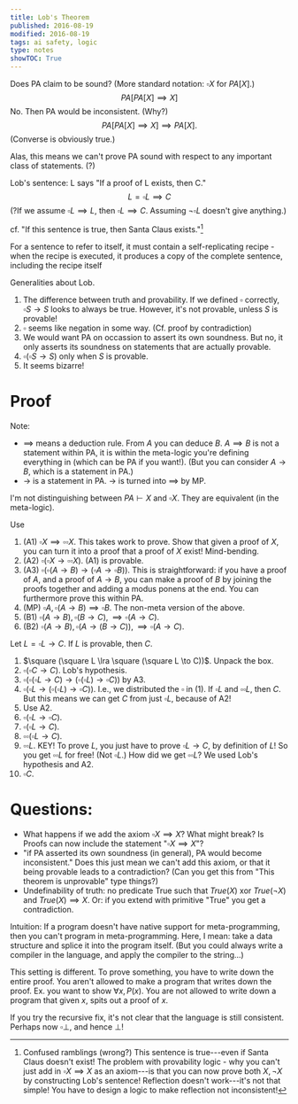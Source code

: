 ```yaml
---
title: Lob's Theorem
published: 2016-08-19
modified: 2016-08-19
tags: ai safety, logic
type: notes
showTOC: True
---
```


Does PA claim to be sound? (More standard notation: $\square X$ for $PA[X]$.)
$$PA[PA[X]\implies X]$$
No. Then PA would be inconsistent. (Why?)
$$PA[PA[X]\implies X]\implies PA[X].$$
(Converse is obviously true.)

Alas, this means we can't prove PA sound with respect to any important
class of statements. (?)

Lob's sentence: L says "If a proof of L exists, then C."
$$L = \square L \implies C$$
(?If we assume $\square L \implies L$, then $\square L \implies C$. Assuming $\neg \square L$ doesn't give anything.)

cf. "If this sentence is true, then Santa Claus exists."[^f1]

[^f1]: Confused ramblings (wrong?) This sentence is true---even if Santa Claus doesn't exist! The problem with provability logic - why you can't just add in $\square X \implies X$ as an axiom---is that you can now prove both $X, \neg X$ by constructing Lob's sentence! Reflection doesn't work---it's not that simple! You have to design a logic to make reflection not inconsistent!

For a sentence to refer to itself, it must
contain a self-replicating recipe - when the
recipe is executed, it produces a copy of the
complete sentence, including the recipe itself

Generalities about Lob.

1. The difference between truth and provability. If we defined $\square$ correctly, $\square S \to S$ looks to always be true. However, it's not provable, unless $S$ is provable!
2. $\square$ seems like negation in some way. (Cf. proof by contradiction)
3. We would want PA on occassion to assert its own soundness. But no, it only asserts its soundness on statements that are actually provable.
4. $\square (\square S \to S)$ only when $S$ is provable.
5. It seems bizarre!

# Proof

Note:

* $\implies$ means a deduction rule. From $A$ you can deduce $B$. $A\implies B$ is not a statement within PA, it is within the meta-logic you're defining everything in (which can be PA if you want!). (But you can consider $A\to B$, which is a statement in PA.)
* $\to$ is a statement in PA. $\to$ is turned into $\implies$ by MP.

I'm not distinguishing between $PA \vdash X$ and $\square X$. They are equivalent (in the meta-logic). 

Use

1. (A1) $\square X \implies \square \square X$. This takes work to prove. Show that given a proof of $X$, you can turn it into a proof that a proof of $X$ exist! Mind-bending.
2. (A2) $\square (\square X \to \square \square X)$. (A1) is provable.
3. (A3) $\square (\square (A \to B) \to (\square A \to \square B))$. This is straightforward: if you have a proof of $A$, and a proof of $A\to B$, you can make a proof of $B$ by joining the proofs together and adding a modus ponens at the end. You can furthermore prove this within PA.
4. (MP) $\square A, \square (A\to B)\implies \square B$. The non-meta version of the above.
5. (B1) $\square (A\to B), \square (B\to C), \implies \square (A\to C)$. 
6. (B2) $\square (A\to B), \square (A\to (B\to C)), \implies \square (A\to C)$.

Let $L=\square L \to C$. If $L$ is provable, then $C$.

1. $\square (\square L \lra \square (\square L \to C))$. Unpack the box.
2. $\square (\square C\to C)$. Lob's hypothesis. <!--We aim to show that if $L$ is provable, then we can prove $C$ is provable, and hence $C$ is provable.-->
3. $\square (\square (\square L \to C) \to (\square(\square L)\to \square C))$ by A3.
4. $\square( \square L \to (\square (\square L)\to \square C))$. I.e., we distributed the $\square$ in (1). If $\square L$ and $\square \square L$, then $C$. But this means we can get $C$ from just $\square L$, because of A2!
5. Use A2.
6. $\square (\square L \to \square C)$.
7. $\square (\square L \to C)$.
8. $\square\square (\square L \to C)$.
9. $\square\square L$. KEY! To prove $L$, you just have to prove $\square L \to C$, by definition of $L$! So you get $\square\square L$ for free! (Not $\square L$.) How did we get $\square\square L$? We used Lob's hypothesis and A2.
10. $\square C$.

# Questions: 

* What happens if we add the axiom $\square X \implies X$? What might break? Is  Proofs can now include the statement "$\square X \implies X$"?
* "if PA asserted its own soundness (in general), PA would become inconsistent." Does this just mean we can't add this axiom, or that it being provable leads to a contradiction? (Can you get this from "This theorem is unprovable" type things?)
* Undefinability of truth: no predicate True such that $True(X)\text{ xor }  True(\neg X)$ and $True(X)\implies X$. Or: if you extend with primitive "True" you get a contradiction.

Intuition: If a program doesn't have native support for meta-programming, then you can't program in meta-programming. Here, I mean: take a data structure and splice it into the program itself. (But you could always write a compiler in the language, and apply the compiler to the string...)

This setting is different. To prove something, you have to write down the entire proof. You aren't allowed to make a program that writes down the proof. Ex. you want to show $\forall x, P(x)$. You are not allowed to write down a program that given $x$, spits out a proof of $x$. 

If you try the recursive fix, it's not clear that the language is still consistent. Perhaps now $\square \perp$, and hence $\perp$!

